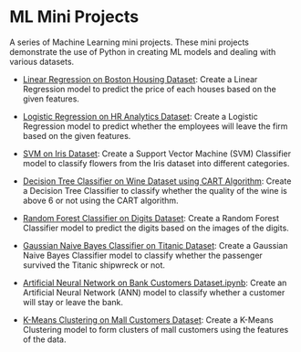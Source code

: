 # ML Mini Projects
A series of Machine Learning mini projects. These mini projects demonstrate the use of Python in creating ML models and dealing with various datasets.
- [Linear Regression on Boston Housing Dataset](https://github.com/richardcsuwandi/ml-mini-projects/blob/master/Linear%20Regression%20on%20Boston%20Housing%20Dataset.ipynb): Create a Linear Regression model to predict the price of each houses based on the given features.
- [Logistic Regression on HR Analytics Dataset](https://github.com/richardcsuwandi/ml-mini-projects/blob/master/Logistic%20Regression%20on%20HR%20Analytics%20Dataset.ipynb): Create a Logistic Regression model to predict whether the employees will leave the firm based on the given features.
- [SVM on Iris Dataset](https://github.com/richardcsuwandi/ml-mini-projects/blob/master/SVM%20on%20Iris%20Dataset.ipynb): Create a Support Vector Machine (SVM) Classifier model to classify flowers from the Iris dataset into different categories.
- [Decision Tree Classifier on Wine Dataset using CART Algorithm](https://github.com/richardcsuwandi/ml-mini-projects/blob/master/Decision%20Tree%20Classifier%20on%20Wine%20Dataset%20using%20CART%20Algorithm.ipynb): Create a Decision Tree Classifier to classify whether the quality of the wine is above 6 or not using the CART algorithm.
- [Random Forest Classifier on Digits Dataset](https://github.com/richardcsuwandi/ml-mini-projects/blob/master/Random%20Forest%20Classifier%20on%20Digits%20Dataset.ipynb): Create a Random Forest Classifier model to predict the digits based on the images of the digits.
- [Gaussian Naive Bayes Classifier on Titanic Dataset](https://github.com/richardcsuwandi/ml-mini-projects/blob/master/Gaussian%20Naive%20Bayes%20Classifier%20on%20Titanic%20Dataset.ipynb): Create a Gaussian Naive Bayes Classifier model to classify whether the passenger survived the Titanic shipwreck or not.
- [Artificial Neural Network on Bank Customers Dataset.ipynb](https://github.com/richardcsuwandi/ml-mini-projects/blob/master/Artificial%20Neural%20Network%20on%20Bank%20Customers%20Dataset.ipynb): Create an Artificial Neural Network (ANN) model to classify whether a customer will stay or leave the bank.

- [K-Means Clustering on Mall Customers Dataset](https://github.com/richardcsuwandi/ml-mini-projects/blob/master/K-Means%20Clustering%20on%20Mall%20Customers%20Dataset.ipynb): Create a K-Means Clustering model to form clusters of mall customers using the features of the data.
